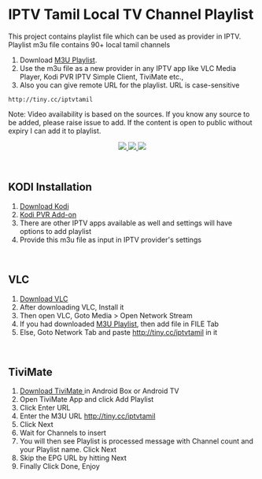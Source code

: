 # IPTV Tamil Local TV Channel Playlist 
This project contains playlist file which can be used as provider in IPTV. Playlist m3u file contains 90+ local tamil channels 
1. Download <a href="https://github.com/prabhacap/IPTV/releases/latest/download/playlist-tamil-local.m3u">M3U Playlist</a>. 
2. Use the m3u file as a new provider in any IPTV app like VLC Media Player, Kodi PVR IPTV Simple Client, TiviMate etc.,
3. Also you can give remote URL for the playlist. URL is case-sensitive

```
http://tiny.cc/iptvtamil
```
Note: Video availability is based on the sources. If you know any source to be added, please raise issue 
to add. If the content is open to public without expiry I can add it to playlist.

<p align="center">
<!-- Release -->
  <a href="https://github.com/prabhacap/IPTV/releases/latest">
    <img src="https://img.shields.io/github/v/release/prabhacap/IPTV">
  </a>
  <a href="https://github.com/prabhacap/IPTV/releases/latest">
    <img src="https://img.shields.io/github/downloads/prabhacap/IPTV/total">
  </a>
  <a href="https://github.com/prabhacap/IPTV/issues">
    <img src="https://img.shields.io/github/issues/prabhacap/IPTV?style=flat-square">
  </a>
  
  </p>
 
 <br>


## KODI Installation

1. <a href="https://kodi.tv/download"> Download Kodi </a> <BR>
2. <a href="https://kodi.wiki/view/Add-on:IPTV_Simple_Client"> Kodi PVR Add-on </a> <BR>
3. There are other IPTV apps available as well and settings will have options to add playlist
4. Provide this m3u file as input in IPTV provider's settings
<BR>

## VLC

1. <a href="https://get.videolan.org/vlc/3.0.11/win32/vlc-3.0.11-win32.exe"> Download VLC </a> <BR>
2. After downloading VLC, Install it
3. Then open VLC, Goto Media > Open Network Stream
4. If you had downloaded <a href="https://github.com/prabhacap/IPTV/releases/latest/download/playlist-tamil-local.m3u">M3U Playlist</a>, then add file in FILE Tab
5. Else, Goto Network Tab and paste http://tiny.cc/iptvtamil in it
  <BR>

## TiviMate

1. <a href="https://play.google.com/store/apps/details?id=ar.tvplayer.tv&hl=en_IN&gl=US"> Download TiviMate </a> in Android Box or Android TV
2. Open TiviMate App and click Add Playlist
3. Click Enter URL
4. Enter the M3U URL http://tiny.cc/iptvtamil
5. Click Next
6. Wait for Channels to insert
7. You will then see Playlist is processed message with Channel count and your Playlist name. Click Next
8. Skip the EPG URL by hitting Next
9. Finally Click Done, Enjoy  
